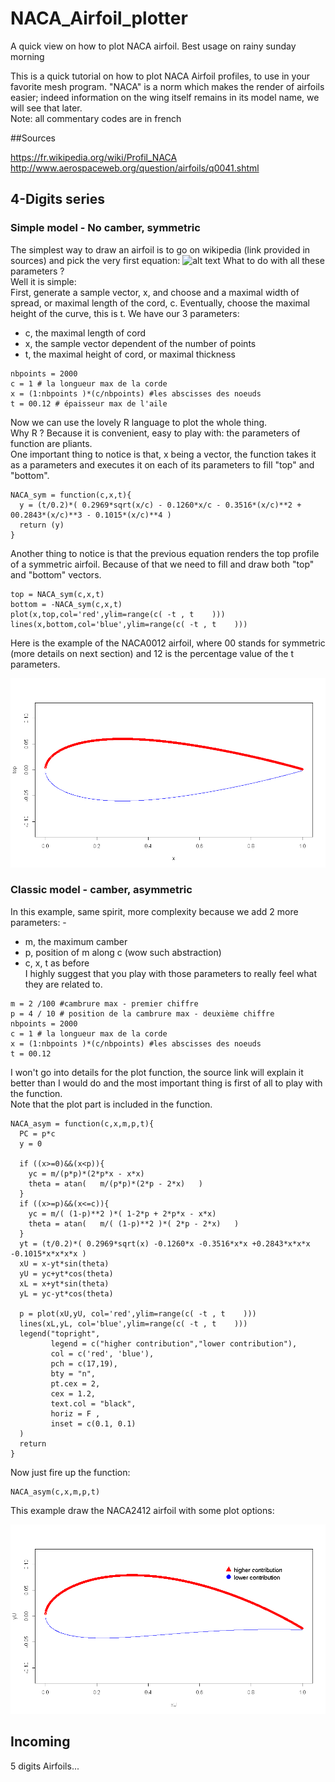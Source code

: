 # NACA_Airfoil_plotter
A quick view on how to plot NACA airfoil. Best usage on rainy sunday morning

This is a quick tutorial on how to plot NACA Airfoil profiles, to use in your favorite mesh program.
"NACA" is a norm which makes the render of airfoils easier; indeed information on the wing itself remains in its model name, we will see that later.  
Note: all commentary codes are in french

##Sources

https://fr.wikipedia.org/wiki/Profil_NACA
http://www.aerospaceweb.org/question/airfoils/q0041.shtml

## 4-Digits series
### Simple model - No camber, symmetric

The simplest way to draw an airfoil is to go on wikipedia (link provided in sources) and pick the very first equation:
![alt text](https://wikimedia.org/api/rest_v1/media/math/render/svg/3f0ceb9f31ba269f1159409d5b414d051776c668)
What to do with all these parameters ?  
Well it is simple:  
First, generate a sample vector, x, and choose and a maximal width of spread, or maximal length of the cord, c. Eventually, choose the maximal height of the curve, this is t. We have our 3 parameters:  
- c, the maximal length of cord  
- x, the sample vector dependent of the number of points  
- t, the maximal height of cord, or maximal thickness

```
nbpoints = 2000
c = 1 # la longueur max de la corde
x = (1:nbpoints )*(c/nbpoints) #les abscisses des noeuds
t = 00.12 # épaisseur max de l'aile
```

Now we can use the lovely R language to plot the whole thing.  
Why R ? Because it is convenient, easy to play with: the parameters of function are pliants.  
One important thing to notice is that, x being a vector, the function takes it as a parameters and executes it on each of its parameters to fill "top" and "bottom".  

```
NACA_sym = function(c,x,t){
  y = (t/0.2)*( 0.2969*sqrt(x/c) - 0.1260*x/c - 0.3516*(x/c)**2 + 00.2843*(x/c)**3 - 0.1015*(x/c)**4 )
  return (y)
}
```

Another thing to notice is that the previous equation renders the top profile of a symmetric airfoil. Because of that we need to fill and draw both "top" and "bottom" vectors.

```
top = NACA_sym(c,x,t)
bottom = -NACA_sym(c,x,t)
plot(x,top,col='red',ylim=range(c( -t , t    )))
lines(x,bottom,col='blue',ylim=range(c( -t , t    )))
```

Here is the example of the NACA0012 airfoil, where 00 stands for symmetric (more details on next section) and 12 is the percentage value of the t parameters.

![alt text](symm.png)


### Classic model - camber, asymmetric

In this example, same spirit, more complexity because we add 2 more parameters:  -
- m, the maximum camber  
- p, position of m along c (wow such abstraction)  
- c, x, t as before  
I highly suggest that you play with those parameters to really feel what they are related to.  

```
m = 2 /100 #cambrure max - premier chiffre
p = 4 / 10 # position de la cambrure max - deuxième chiffre
nbpoints = 2000
c = 1 # la longueur max de la corde
x = (1:nbpoints )*(c/nbpoints) #les abscisses des noeuds
t = 00.12
```

I won't go into details for the plot function, the source link will explain it better than I would do and the most important thing is first of all to play with the function.  
Note that the plot part is included in the function.  

```
NACA_asym = function(c,x,m,p,t){
  PC = p*c
  y = 0

  if ((x>=0)&&(x<p)){
    yc = m/(p*p)*(2*p*x - x*x)
    theta = atan(   m/(p*p)*(2*p - 2*x)   )
  }
  if ((x>=p)&&(x<=c)){
    yc = m/( (1-p)**2 )*( 1-2*p + 2*p*x - x*x)
    theta = atan(   m/( (1-p)**2 )*( 2*p - 2*x)   )
  }
  yt = (t/0.2)*( 0.2969*sqrt(x) -0.1260*x -0.3516*x*x +0.2843*x*x*x -0.1015*x*x*x*x )
  xU = x-yt*sin(theta)
  yU = yc+yt*cos(theta)
  xL = x+yt*sin(theta)
  yL = yc-yt*cos(theta)
  
  p = plot(xU,yU, col='red',ylim=range(c( -t , t    )))
  lines(xL,yL, col='blue',ylim=range(c( -t , t    )))
  legend("topright",
         legend = c("higher contribution","lower contribution"),
         col = c('red', 'blue'), 
         pch = c(17,19), 
         bty = "n", 
         pt.cex = 2, 
         cex = 1.2, 
         text.col = "black", 
         horiz = F , 
         inset = c(0.1, 0.1)
  )
  return
}
```

Now just fire up the function:

```
NACA_asym(c,x,m,p,t)
```

This example draw the NACA2412 airfoil with some plot options:

![alt text](camber.png)


## Incoming

5 digits Airfoils...







